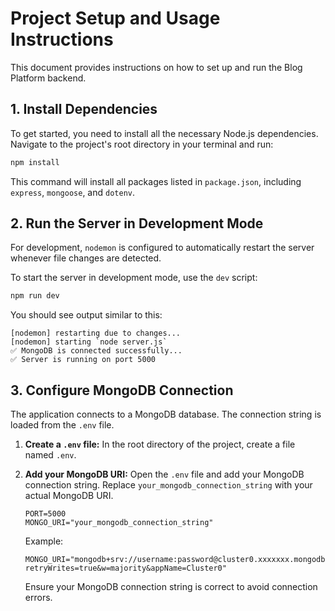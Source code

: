 # Project Setup and Usage Instructions

This document provides instructions on how to set up and run the Blog Platform backend.

## 1. Install Dependencies

To get started, you need to install all the necessary Node.js dependencies. Navigate to the project's root directory in your terminal and run:

```bash
npm install
```

This command will install all packages listed in `package.json`, including `express`, `mongoose`, and `dotenv`.

## 2. Run the Server in Development Mode

For development, `nodemon` is configured to automatically restart the server whenever file changes are detected.

To start the server in development mode, use the `dev` script:

```bash
npm run dev
```

You should see output similar to this:
```
[nodemon] restarting due to changes...
[nodemon] starting `node server.js`
✅ MongoDB is connected successfully...
✅ Server is running on port 5000
```

## 3. Configure MongoDB Connection

The application connects to a MongoDB database. The connection string is loaded from the `.env` file.

1.  **Create a `.env` file:** In the root directory of the project, create a file named `.env`.
2.  **Add your MongoDB URI:** Open the `.env` file and add your MongoDB connection string. Replace `your_mongodb_connection_string` with your actual MongoDB URI.

    ```
    PORT=5000
    MONGO_URI="your_mongodb_connection_string"
    ```

    Example:
    ```
    MONGO_URI="mongodb+srv://username:password@cluster0.xxxxxxx.mongodb.net/?retryWrites=true&w=majority&appName=Cluster0"
    ```

    Ensure your MongoDB connection string is correct to avoid connection errors.
